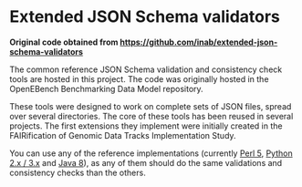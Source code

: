 # Extended JSON Schema validators
**Original code obtained from https://github.com/inab/extended-json-schema-validators**

The common reference JSON Schema validation and consistency check tools are hosted in this project. The code was originally hosted in the OpenEBench Benchmarking Data Model repository.

These tools were designed to work on complete sets of JSON files, spread over several directories. The core of these tools has been reused in several projects. The first extensions they implement were initially created in the FAIRification of Genomic Data Tracks Implementation Study.

You can use any of the reference implementations (currently [Perl 5](perl5), [Python 2.x / 3.x](python) and [Java 8](java)), as any of them should do the same validations and consistency checks than the others.
